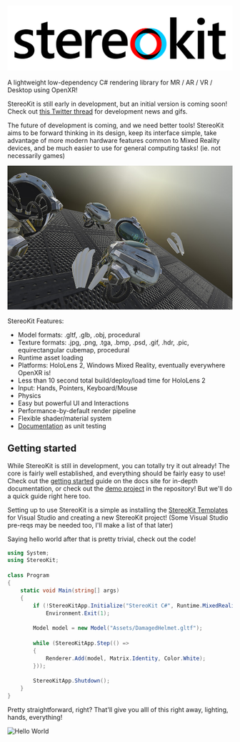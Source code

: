 ![StereoKit Logo](/Documentation/img/StereoKitWide.svg)

A lightweight low-dependency C# rendering library for MR / AR / VR / Desktop using OpenXR!

StereoKit is still early in development, but an initial version is coming soon! Check out [this Twitter thread](https://twitter.com/koujaku/status/1163977987705860097) for development news and gifs.

The future of development is coming, and we need better tools! StereoKit aims to be forward thinking in its design, keep its interface simple, take advantage of more modern hardware features common to Mixed Reality devices, and be much easier to use for general computing tasks! (ie. not necessarily games)

![Screenshot](/Documentation/img/SKScreenshot1.jpg)

StereoKit Features:
- Model formats: .gltf, .glb, .obj, procedural
- Texture formats: .jpg, .png, .tga, .bmp, .psd, .gif, .hdr, .pic, equirectangular cubemap, procedural
- Runtime asset loading
- Platforms: HoloLens 2, Windows Mixed Reality, eventually everywhere OpenXR is!
- Less than 10 second total build/deploy/load time for HoloLens 2
- Input: Hands, Pointers, Keyboard/Mouse
- Physics
- Easy but powerful UI and Interactions
- Performance-by-default render pipeline
- Flexible shader/material system
- [Documentation](https://maluoi.github.io/StereoKit) as unit testing

## Getting started

While StereoKit is still in development, you can totally try it out already! The core is fairly well established, and everything should be fairly easy to use! Check out the [getting started](https://maluoi.github.io/StereoKit/Pages/Guides/Getting-Started.html) guide on the docs site for in-depth documentation, or check out the [demo project](https://github.com/maluoi/StereoKit/tree/master/Examples/StereoKitTest) in the repository! But we'll do a quick guide right here too.

Setting up to use StereoKit is a simple as installing the [StereoKit Templates](https://github.com/maluoi/StereoKit/raw/master/Documentation/SKTemplates.vsix) for Visual Studio and creating a new StereoKit project! (Some Visual Studio pre-reqs may be needed too, I'll make a list of that later)

Saying hello world after that is pretty trivial, check out the code!

```csharp
using System;
using StereoKit;

class Program
{
    static void Main(string[] args)
    {
        if (!StereoKitApp.Initialize("StereoKit C#", Runtime.MixedReality, true))
            Environment.Exit(1);

        Model model = new Model("Assets/DamagedHelmet.gltf");

        while (StereoKitApp.Step(() =>
        {
            Renderer.Add(model, Matrix.Identity, Color.White);
        }));

        StereoKitApp.Shutdown();
    }
}
```

Pretty straightforward, right? That'll give you alll of this right away, lighting, hands, everything!

![Hello World](/Documentation/img/StereoKitMin.gif)